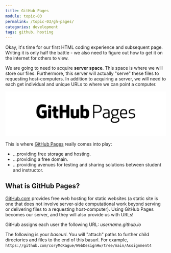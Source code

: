 ```yaml
---
title: GitHub Pages
module: topic-03
permalink: /topic-03/gh-pages/
categories: development
tags: github, hosting
---
```


<div class="divider-heading"></div>


Okay, it's time for our first HTML coding experience and subsequent page. Writing it is only half the battle - we also need to figure out how to get it on the internet for others to view.

We are going to need to acquire **server space**. This space is where we will store our files. Furthermore, this server will actually "serve" these files to requesting host-computers. In addition to acquiring a server, we will need to each get individual and unique URLs to where we can point a computer.

<img src="../img/logo-gh-pages.png" alt="Github pages logo" />

This is where <a href="https://pages.github.com/" target="_blank">GitHub Pages</a> really comes into play:
<ul class="pros-and-cons">
  <li class="icon-pro">...providing free storage and hosting.</li>
  <li class="icon-pro">...providing a free domain.</li>
  <li class="icon-pro">...providing avenues for testing and sharing solutions between student and instructor.</li>
</ul>


<div class="divider-pg"></div>


## What is GitHub Pages?
[GitHub.com](https://github.com) provides free web hosting for static websites (a static site is one that does not involve server-side computational work beyond serving or delivering files to a requesting host-computer). Using GitHub Pages becomes our server, and they will also provide us with URLs!

GitHub assigns each user the following URL:
_username.github.io_

The following is your _baseurl_. You will "attach" paths to further child directories and files to the end of this basurl. For example, `https://github.com/coryMcKague/WebDesignHw/tree/main/Assignment4`

